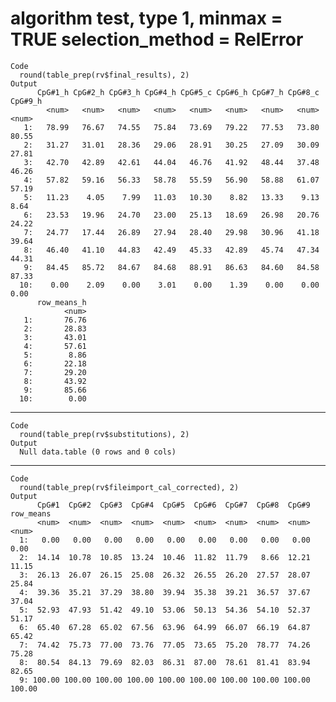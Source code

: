 # algorithm test, type 1, minmax = TRUE selection_method = RelError

    Code
      round(table_prep(rv$final_results), 2)
    Output
          CpG#1_h CpG#2_h CpG#3_h CpG#4_h CpG#5_c CpG#6_h CpG#7_h CpG#8_c CpG#9_h
            <num>   <num>   <num>   <num>   <num>   <num>   <num>   <num>   <num>
       1:   78.99   76.67   74.55   75.84   73.69   79.22   77.53   73.80   80.55
       2:   31.27   31.01   28.36   29.06   28.91   30.25   27.09   30.09   27.81
       3:   42.70   42.89   42.61   44.04   46.76   41.92   48.44   37.48   46.26
       4:   57.82   59.16   56.33   58.78   55.59   56.90   58.88   61.07   57.19
       5:   11.23    4.05    7.99   11.03   10.30    8.82   13.33    9.13    8.64
       6:   23.53   19.96   24.70   23.00   25.13   18.69   26.98   20.76   24.22
       7:   24.77   17.44   26.89   27.94   28.40   29.98   30.96   41.18   39.64
       8:   46.40   41.10   44.83   42.49   45.33   42.89   45.74   47.34   44.31
       9:   84.45   85.72   84.67   84.68   88.91   86.63   84.60   84.58   87.33
      10:    0.00    2.09    0.00    3.01    0.00    1.39    0.00    0.00    0.00
          row_means_h
                <num>
       1:       76.76
       2:       28.83
       3:       43.01
       4:       57.61
       5:        8.86
       6:       22.18
       7:       29.20
       8:       43.92
       9:       85.66
      10:        0.00

---

    Code
      round(table_prep(rv$substitutions), 2)
    Output
      Null data.table (0 rows and 0 cols)

---

    Code
      round(table_prep(rv$fileimport_cal_corrected), 2)
    Output
          CpG#1  CpG#2  CpG#3  CpG#4  CpG#5  CpG#6  CpG#7  CpG#8  CpG#9 row_means
          <num>  <num>  <num>  <num>  <num>  <num>  <num>  <num>  <num>     <num>
      1:   0.00   0.00   0.00   0.00   0.00   0.00   0.00   0.00   0.00      0.00
      2:  14.14  10.78  10.85  13.24  10.46  11.82  11.79   8.66  12.21     11.15
      3:  26.13  26.07  26.15  25.08  26.32  26.55  26.20  27.57  28.07     25.84
      4:  39.36  35.21  37.29  38.80  39.94  35.38  39.21  36.57  37.67     37.04
      5:  52.93  47.93  51.42  49.10  53.06  50.13  54.36  54.10  52.37     51.17
      6:  65.40  67.28  65.02  67.56  63.96  64.99  66.07  66.19  64.87     65.42
      7:  74.42  75.73  77.00  73.76  77.05  73.65  75.20  78.77  74.26     75.28
      8:  80.54  84.13  79.69  82.03  86.31  87.00  78.61  81.41  83.94     82.65
      9: 100.00 100.00 100.00 100.00 100.00 100.00 100.00 100.00 100.00    100.00

